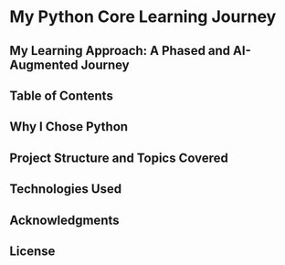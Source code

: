 # My Python Core Learning Journey

## My Learning Approach: A Phased and AI-Augmented Journey

## Table of Contents

## Why I Chose Python

## Project Structure and Topics Covered

## Technologies Used

## Acknowledgments

## License

